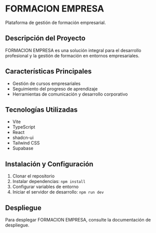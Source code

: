 
# FORMACION EMPRESA

Plataforma de gestión de formación empresarial.

## Descripción del Proyecto

FORMACION EMPRESA es una solución integral para el desarrollo profesional y la gestión de formación en entornos empresariales.

## Características Principales

- Gestión de cursos empresariales
- Seguimiento del progreso de aprendizaje
- Herramientas de comunicación y desarrollo corporativo

## Tecnologías Utilizadas

- Vite
- TypeScript
- React
- shadcn-ui
- Tailwind CSS
- Supabase

## Instalación y Configuración

1. Clonar el repositorio
2. Instalar dependencias: `npm install`
3. Configurar variables de entorno
4. Iniciar el servidor de desarrollo: `npm run dev`

## Despliegue

Para desplegar FORMACION EMPRESA, consulte la documentación de despliegue.
